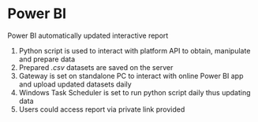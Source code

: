 # Power BI
Power BI automatically updated interactive report 

1. Python script is used to interact with platform API to obtain, manipulate and prepare data
2. Prepared *.csv* datasets are saved on the server
3. Gateway is set on standalone PC to interact with online Power BI app and upload updated datasets daily
4. Windows Task Scheduler is set to run python script daily thus updating data
5. Users could access report via private link provided
